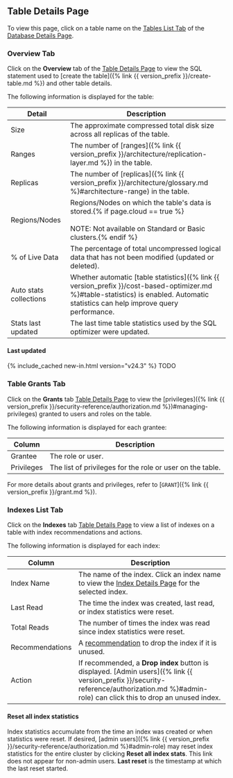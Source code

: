 ## Table Details Page

To view this page, click on a table name on the [Tables List Tab](#tables-list-tab) of the [Database Details Page](#database-detail-page).

###  Overview Tab

Click on the **Overview** tab of the [Table Details Page](#table-details-page) to view the SQL statement used to [create the table]({% link {{ version_prefix }}/create-table.md %}) and other table details.

The following information is displayed for the table:

 Detail                        | Description
-------------------------------|-------------
Size                           | The approximate compressed total disk size across all replicas of the table.
Ranges                         | The number of [ranges]({% link {{ version_prefix }}/architecture/replication-layer.md %}) in the table.
Replicas                       | The number of [replicas]({% link {{ version_prefix }}/architecture/glossary.md %}#architecture-range) in the table.
Regions/Nodes                  | Regions/Nodes on which the table's data is stored.{% if page.cloud == true %}<br><br>NOTE: Not available on Standard or Basic clusters.{% endif %}
% of Live Data                 | The percentage of total uncompressed logical data that has not been modified (updated or deleted).
Auto stats collections         | Whether automatic [table statistics]({% link {{ version_prefix }}/cost-based-optimizer.md %}#table-statistics) is enabled. Automatic statistics can help improve query performance.
Stats last updated             | The last time table statistics used by the SQL optimizer were updated.

#### Last updated

{% include_cached new-in.html version="v24.3" %} TODO

### Table Grants Tab

Click on the **Grants** tab [Table Details Page](#table-details-page) to view the [privileges]({% link {{ version_prefix }}/security-reference/authorization.md %})#managing-privileges) granted to users and roles on the table.

The following information is displayed for each grantee:

 Column    | Description
-----------|-------------
Grantee    | The role or user.
Privileges | The list of privileges for the role or user on the table.

For more details about grants and privileges, refer to [`GRANT`]({% link {{ version_prefix }}/grant.md %}).

### Indexes List Tab

Click on the **Indexes** tab [Table Details Page](#table-details-page) to view a list of indexes on a table with index recommendations and actions.

The following information is displayed for each index:

 Column          | Description
-----------------|-------------
Index Name       | The name of the index. Click an index name to view the [Index Details Page](#index-details-page) for the selected index.
Last Read        | The time the index was created, last read, or index statistics were reset.
Total Reads      | The number of times the index was read since index statistics were reset.
Recommendations  | A [recommendation](#index-recommendations) to drop the index if it is unused.
Action           | If recommended, a **Drop index** button is displayed. [Admin users]({% link {{ version_prefix }}/security-reference/authorization.md %}#admin-role) can click this to drop an unused index.

#### Reset all index statistics

Index statistics accumulate from the time an index was created or when statistics were reset. If desired, [admin users]({% link {{ version_prefix }}/security-reference/authorization.md %}#admin-role) may reset index statistics for the entire cluster by clicking **Reset all index stats**. This link does not appear for non-admin users. **Last reset** is the timestamp at which the last reset started.